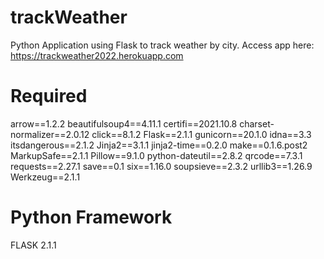 # trackWeather
Python Application using Flask to track weather by city. Access app here: https://trackweather2022.herokuapp.com

# Required
arrow==1.2.2
beautifulsoup4==4.11.1
certifi==2021.10.8
charset-normalizer==2.0.12
click==8.1.2
Flask==2.1.1
gunicorn==20.1.0
idna==3.3
itsdangerous==2.1.2
Jinja2==3.1.1
jinja2-time==0.2.0
make==0.1.6.post2
MarkupSafe==2.1.1
Pillow==9.1.0
python-dateutil==2.8.2
qrcode==7.3.1
requests==2.27.1
save==0.1
six==1.16.0
soupsieve==2.3.2
urllib3==1.26.9
Werkzeug==2.1.1

# Python Framework
FLASK 2.1.1

